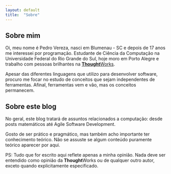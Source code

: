 ```yaml
---
layout: default
title:  "Sobre"
---
```

## Sobre mim

Oi, meu nome é Pedro Vereza, nasci em Blumenau - SC e depois de 17 anos me interessei por programação. Estudante de Ciência da Computação na Universidade Federal do Rio Grande do Sul, hoje moro em Porto Alegre e trabalho com pessoas brilhantes na [**Thought**Works][tw].

Apesar das diferentes linguagens que utilizo para desenvolver software, procuro me focar no estudo de conceitos que sejam independentes de ferramentas. Afinal, ferramentas vem e vão, mas os conceitos permanecem.

## Sobre este blog

No geral, este blog tratará de assuntos relacionados a computação: desde posts matemáticos até Agile Software Development.

Gosto de ser prático e pragmático, mas também acho importante ter conhecimento teórico. Não se assuste se algum conteúdo puramente teórico aparecer por aqui.

PS: Tudo que for escrito aqui reflete apenas a minha opinião. Nada deve ser entendido como opinião da **Thought**Works ou de qualquer outro autor, exceto quando explicitamente especificado.

[tw]: https://thoughtworks.com
